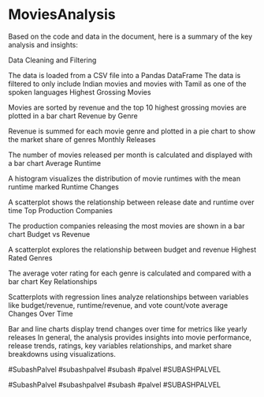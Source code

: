 # MoviesAnalysis

Based on the code and data in the document, here is a summary of the key analysis and insights:

Data Cleaning and Filtering

The data is loaded from a CSV file into a Pandas DataFrame The data is filtered to only include Indian movies and movies with Tamil as one of the spoken languages Highest Grossing Movies

Movies are sorted by revenue and the top 10 highest grossing movies are plotted in a bar chart Revenue by Genre

Revenue is summed for each movie genre and plotted in a pie chart to show the market share of genres Monthly Releases

The number of movies released per month is calculated and displayed with a bar chart Average Runtime

A histogram visualizes the distribution of movie runtimes with the mean runtime marked Runtime Changes

A scatterplot shows the relationship between release date and runtime over time Top Production Companies

The production companies releasing the most movies are shown in a bar chart Budget vs Revenue

A scatterplot explores the relationship between budget and revenue Highest Rated Genres

The average voter rating for each genre is calculated and compared with a bar chart Key Relationships

Scatterplots with regression lines analyze relationships between variables like budget/revenue, runtime/revenue, and vote count/vote average Changes Over Time

Bar and line charts display trend changes over time for metrics like yearly releases In general, the analysis provides insights into movie performance, release trends, ratings, key variables relationships, and market share breakdowns using visualizations.

#SubashPalvel #subashpalvel #subash #palvel #SUBASHPALVEL



#SubashPalvel #subashpalvel #subash #palvel #SUBASHPALVEL
